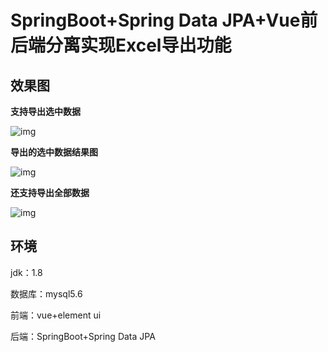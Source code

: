 # SpringBoot+Spring Data JPA+Vue前后端分离实现Excel导出功能

## 效果图

**支持导出选中数据**

![img](https://mmbiz.qpic.cn/mmbiz_png/wSDTzzfKr2ovibZCIlMiaaR9iaUm9jt9vVbfAy26m7G5ez88hZ2AqN1U2OgkdQmlXBbGxd4nnibw1XVdAOefjRK9Jw/640?wx_fmt=png&tp=webp&wxfrom=5&wx_lazy=1&wx_co=1)

**导出的选中数据结果图**

![img](https://mmbiz.qpic.cn/mmbiz_png/wSDTzzfKr2ovibZCIlMiaaR9iaUm9jt9vVbGfHH0vFiakNCjdC0NF4anq7Q1w5fiazPic6eJwibBdKoiaiczIO6kEHvrjVg/640?wx_fmt=png&tp=webp&wxfrom=5&wx_lazy=1&wx_co=1)

**还支持导出全部数据**

![img](https://mmbiz.qpic.cn/mmbiz_png/wSDTzzfKr2ovibZCIlMiaaR9iaUm9jt9vVbrK5hWk9sSGzlA1efRemPqHV17UNWLiaYDcHCAC6LnmXsXkORicQmjHww/640?wx_fmt=png&tp=webp&wxfrom=5&wx_lazy=1&wx_co=1)

## 环境

jdk：1.8

数据库：mysql5.6

前端：vue+element ui

后端：SpringBoot+Spring Data JPA